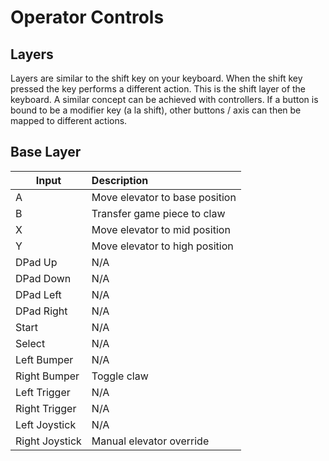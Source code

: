 # Operator Controls

## Layers

Layers are similar to the shift key on your keyboard. When the shift key pressed the key performs a different action.
This is the shift layer of the keyboard. A similar concept can be achieved with controllers. If a button is bound to be
a modifier key (a la shift), other buttons / axis can then be mapped to different actions.

## Base Layer

| Input          | Description                    |
|----------------|:-------------------------------|
| A              | Move elevator to base position |
| B              | Transfer game piece to claw    |
| X              | Move elevator to mid position  |
| Y              | Move elevator to high position |
| DPad Up        | N/A                            |
| DPad Down      | N/A                            |
| DPad Left      | N/A                            |
| DPad Right     | N/A                            |
| Start          | N/A                            |
| Select         | N/A                            |
| Left Bumper    | N/A                            |
| Right Bumper   | Toggle claw                    |
| Left Trigger   | N/A                            |
| Right Trigger  | N/A                            |
| Left Joystick  | N/A                            |
| Right Joystick | Manual elevator override       |
